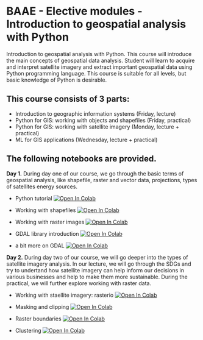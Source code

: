 # BAAE - Elective modules -Introduction to geospatial analysis with Python


Introduction to geospatial analysis with Python. This course will introduce the main concepts of geospatial data analysis. Student will learn to acquire and interpret satellite imagery and extract important geospatial data using Python programming language. This course is suitable for all levels, but basic knowledge of Python is desirable. 

## This course consists of 3 parts:

- Introduction to geographic information systems (Friday, lecture)
- Python for GIS: working with objects and shapefiles (Friday, practical)
- Python for GIS: working with satellite imagery (Monday, lecture + practical)
- ML for GIS applications (Wednesday, lecture + practical)

## The following notebooks are provided.
**Day 1.**
During day one of our course, we go through the basic terms of geospatial analysis, like shapefile, raster and vector data, projections, types of satellites energy sources.

- Python tutorial [![Open In Colab](https://colab.research.google.com/assets/colab-badge.svg)](https://colab.research.google.com/drive/1XnIkZguiEXyCp0YEZZu4KbwS978P3fpo)

- Working with shapefiles [![Open In Colab](https://colab.research.google.com/assets/colab-badge.svg)](https://colab.research.google.com/drive/1kuDZZxWRaGvJfR3yg0cGcFud2RvbCGyi)

- Working with raster images [![Open In Colab](https://colab.research.google.com/assets/colab-badge.svg)](https://colab.research.google.com/drive/1_W9gU_e5urHrwRnfMf5_-QXt1GOfBhjn)


- GDAL library introduction [![Open In Colab](https://colab.research.google.com/assets/colab-badge.svg)](https://colab.research.google.com/drive/1cXo1oD0V4MT7Sg0ZESQ8JfwXyW72tGTF)


- a bit more on GDAL [![Open In Colab](https://colab.research.google.com/assets/colab-badge.svg)](https://colab.research.google.com/drive/1MjxU1-JV3JMk0T9Wgxwzq4g0KHSC9AkW)


**Day 2.**
During day two of our course, we will go deeper into the types of satellite imagery analysis. In our lecture, we will go through the SDGs and try to undertand how satellite imagery can help inform our decisions in various businesses and help to make them more sustainable. During the practical, we will further explore working with raster data.

- Working with staellite imagery: rasterio  [![Open In Colab](https://colab.research.google.com/assets/colab-badge.svg)](https://colab.research.google.com/drive/1uUteCkNpL1DeASpKonX4BvtcUF5llubk)

- Masking and clipping [![Open In Colab](https://colab.research.google.com/assets/colab-badge.svg)](https://colab.research.google.com/drive/1Dl66y5FoyEjYxb4_bxjS5GXNDZ56GU1X)

- Raster boundaries [![Open In Colab](https://colab.research.google.com/assets/colab-badge.svg)](https://colab.research.google.com/drive/1oxtWFME3nU4_y991BQ8BRrG6cXw7HZQu)

- Clustering [![Open In Colab](https://colab.research.google.com/assets/colab-badge.svg)](https://colab.research.google.com/drive/1WvOi-2BaEQC0u6ciyGEAnfdPWclekWzk)






